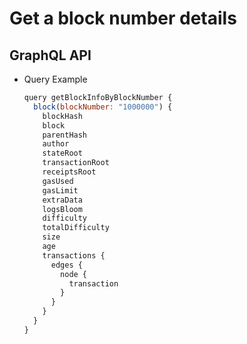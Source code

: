 
# Get a block number details

## GraphQL API

- Query Example
  ```javascript
  query getBlockInfoByBlockNumber {
    block(blockNumber: "1000000") {
      blockHash
      block
      parentHash
      author
      stateRoot
      transactionRoot
      receiptsRoot
      gasUsed
      gasLimit
      extraData
      logsBloom
      difficulty
      totalDifficulty
      size
      age
      transactions {
        edges {
          node {
            transaction
          }
        }
      }
    }
  }
  ```
